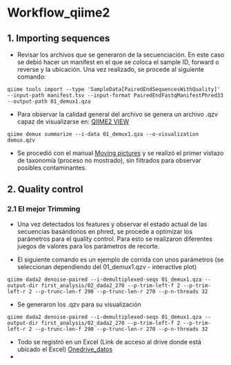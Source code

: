 # Workflow_qiime2

## 1. Importing sequences  
- Revisar los archivos que se generaron de la secuenciación. En este caso se debió hacer un manifest en el que se coloca el sample ID, forward o reverse y la ubicación. Una vez realizado, se procede al siguiente comando:  

`qiime tools import --type 'SampleData[PairedEndSequencesWithQuality]' --input-path manifest.tsv --input-format PairedEndFastqManifestPhred33 --output-path 01_demux1.qza` 

- Para observar la calidad general del archivo se genera un archivo .qzv capaz de visualizarse en: [QIIME2 VIEW](https://view.qiime2.org/)  

`qiime demux summarize --i-data 01_demux1.qza --o-visualization demux.qzv`  

- Se procedió con el manual [Moving pictures](https://docs.qiime2.org/2022.8/tutorials/moving-pictures/) y se realizó el primer vistazo de taxonomía (proceso no mostrado), sin filtrados para observar posibles contaminantes.  

## 2. Quality control 
### 2.1 El mejor Trimming
- Una vez detectados los features y observar el estado actual de las secuencias basándonos en phred, se procede a optimizar los parámetros para el quality control. Para esto se realizaron diferentes juegos de valores para los parámetros de recorte.  
 
- El siguiente comando es un ejemplo de corrida con unos parámetros (se seleccionan dependiendo del 01_demux1.qzv - interactive plot)  

`qiime dada2 denoise-paired --i-demultiplexed-seqs 01_demux1.qza --output-dir first_analysis/02_dada2_270 --p-trim-left-f 2 --p-trim-left-r 2 --p-trunc-len-f 290 --p-trunc-len-r 270 --p-n-threads 32`  

- Se generaron los .qzv para su visualización  

`qiime dada2 denoise-paired --i-demultiplexed-seqs 01_demux1.qza --output-dir first_analysis/02_dada2_270 --p-trim-left-f 2 --p-trim-left-r 2 --p-trunc-len-f 290 --p-trunc-len-r 270 --p-n-threads 32`

- Todo se registró en un Excel (Link de acceso al drive donde está ubicado el Excel)  [Onedrive_datos](https://tecmx-my.sharepoint.com/personal/a00826712_tec_mx//_layouts/15/onedrive.aspx?login_hint=A00826712%40tec%2Emx&id=%2Fpersonal%2Fa00826712%5Ftec%5Fmx%2FDocuments%2F16S%5FDIANA) 
- 

